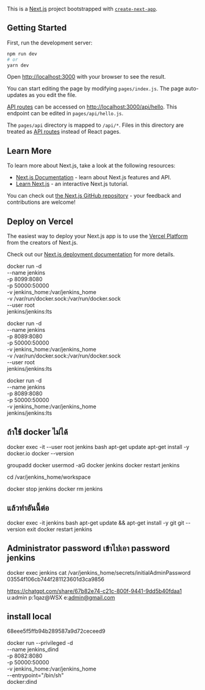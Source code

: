 This is a [Next.js](https://nextjs.org/) project bootstrapped with [`create-next-app`](https://github.com/vercel/next.js/tree/canary/packages/create-next-app).

## Getting Started

First, run the development server:

```bash
npm run dev
# or
yarn dev
```

Open [http://localhost:3000](http://localhost:3000) with your browser to see the result.

You can start editing the page by modifying `pages/index.js`. The page auto-updates as you edit the file.

[API routes](https://nextjs.org/docs/api-routes/introduction) can be accessed on [http://localhost:3000/api/hello](http://localhost:3000/api/hello). This endpoint can be edited in `pages/api/hello.js`.

The `pages/api` directory is mapped to `/api/*`. Files in this directory are treated as [API routes](https://nextjs.org/docs/api-routes/introduction) instead of React pages.

## Learn More

To learn more about Next.js, take a look at the following resources:

- [Next.js Documentation](https://nextjs.org/docs) - learn about Next.js features and API.
- [Learn Next.js](https://nextjs.org/learn) - an interactive Next.js tutorial.

You can check out [the Next.js GitHub repository](https://github.com/vercel/next.js/) - your feedback and contributions are welcome!

## Deploy on Vercel

The easiest way to deploy your Next.js app is to use the [Vercel Platform](https://vercel.com/new?utm_medium=default-template&filter=next.js&utm_source=create-next-app&utm_campaign=create-next-app-readme) from the creators of Next.js.

Check out our [Next.js deployment documentation](https://nextjs.org/docs/deployment) for more details.



<!-- jenkins -->


  docker run -d \
  --name jenkins \
  -p 8099:8080 \
  -p 50000:50000 \
  -v jenkins_home:/var/jenkins_home \
  -v /var/run/docker.sock:/var/run/docker.sock \
  --user root \
  jenkins/jenkins:lts

docker run -d \
  --name jenkins \
  -p 8089:8080 \
  -p 50000:50000 \
  -v jenkins_home:/var/jenkins_home \
  -v /var/run/docker.sock:/var/run/docker.sock \
  --user root \
  jenkins/jenkins:lts


docker run -d \
  --name jenkins \
  -p 8089:8080 \
  -p 50000:50000 \
  -v jenkins_home:/var/jenkins_home \
  jenkins/jenkins:lts

##  ถ้าใช้ docker ไม่ได้
docker exec -it --user root jenkins bash
apt-get update
apt-get install -y docker.io
docker --version

groupadd docker
usermod -aG docker jenkins
docker restart jenkins



cd /var/jenkins_home/workspace

docker stop jenkins
docker rm jenkins

## แล้วทำอันนี้ต่อ
docker exec -it jenkins bash
apt-get update && apt-get install -y git
git --version
exit
docker restart jenkins




## Administrator password เข้าไปเอา password jenkins
docker exec jenkins cat /var/jenkins_home/secrets/initialAdminPassword
03554f106cb744f281123601d3ca9856

https://chatgpt.com/share/67b82e74-c21c-800f-9441-9dd5b40fdaa1
u:admin
p:1qaz@WSX
e:admin@gmail.com


## install local 
68eee5f5ffb94b289587a9d72ceceed9




docker run --privileged -d \
  --name jenkins_dind \
  -p 8082:8080 \
  -p 50000:50000 \
  -v jenkins_home:/var/jenkins_home \
  --entrypoint="/bin/sh" \
  docker:dind
